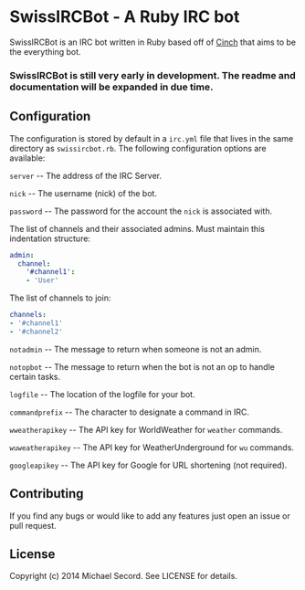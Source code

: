 SwissIRCBot - A Ruby IRC bot 
============================

SwissIRCBot is an IRC bot written in Ruby based off of [Cinch](https://github.com/cinchrb/cinch) that aims to be the everything bot.

### SwissIRCBot is still very early in development. The readme and documentation will be expanded in due time.

Configuration
-------------
The configuration is stored by default in a `irc.yml` file that lives in the same directory as `swissircbot.rb`. The following configuration options are available:

`server` -- The address of the IRC Server.

`nick` -- The username (nick) of the bot.

`password` -- The password for the account the `nick` is associated with.

The list of channels and their associated admins. Must maintain this indentation structure: 
```yaml
admin:
  channel:
    '#channel1':
    - 'User'
```
The list of channels to join:
```yaml
channels:
- '#channel1'
- '#channel2'
```

`notadmin` -- The message to return when someone is not an admin.

`notopbot` -- The message to return when the bot is not an op to handle certain tasks.

`logfile` -- The location of the logfile for your bot.

`commandprefix` -- The character to designate a command in IRC.

`wweatherapikey` -- The API key for WorldWeather for `weather` commands.

`wuweatherapikey` -- The API key for WeatherUnderground for `wu` commands.

`googleapikey` -- The API key for Google for URL shortening (not required).


Contributing
------------
If you find any bugs or would like to add any features just open an issue or pull request.

License
-------
Copyright (c) 2014 Michael Secord. See LICENSE for details.